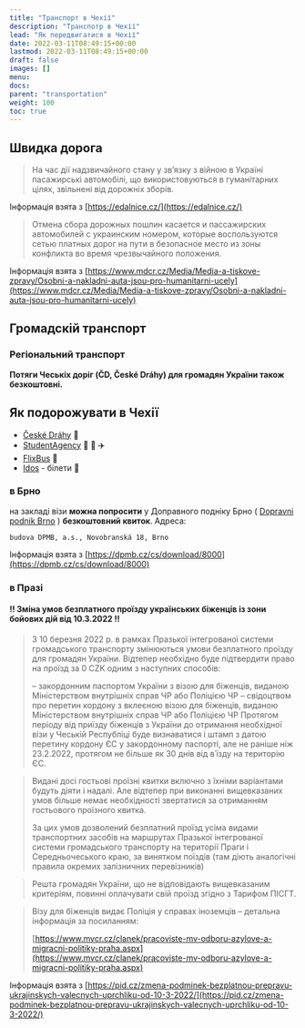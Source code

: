```yaml
---
title: "Транспорт в Чехії"
description: "Транспотр в Чехії"
lead: "Як передвигатися в Чехії"
date: 2022-03-11T08:49:15+00:00
lastmod: 2022-03-11T08:49:15+00:00
draft: false
images: []
menu:
docs:
parent: "transportation"
weight: 100
toc: true
---
```


## Швидка дорога

> На час дії надзвичайного стану у зв’язку з війною в Україні пасажирські автомобілі, що використовуються в гуманітарних цілях, звільнені від дорожніх зборів.

Інформація взята з [https://edalnice.cz/](https://edalnice.cz/)

> Отмена сбора дорожных пошлин касается и пассажирских автомобилей с украинским номером, которые воспользуются сетью платных дорог на пути в безопасное место из зоны конфликта во время чрезвычайного положения.

Інформація взята з [https://www.mdcr.cz/Media/Media-a-tiskove-zpravy/Osobni-a-nakladni-auta-jsou-pro-humanitarni-ucely](https://www.mdcr.cz/Media/Media-a-tiskove-zpravy/Osobni-a-nakladni-auta-jsou-pro-humanitarni-ucely)

## Громадскій транспорт

### Регіональний транспорт

**Потяги Чеськіх доріг (ČD, České Dráhy) для громадян України також безкоштовні.**


## Як подорожувати в Чехії
* [České Dráhy](https://www.cd.cz/spojeni-a-jizdenka/apiform?hist=true&gclid=CjwKCAiA4KaRBhBdEiwAZi1zzqhduMjo8w5uGXwx5SMe66XyNzr7X1JH9OGAlpEnD3IxBALaBQqhTBoCZwUQAvD_BwE) :train:
* [StudentAgency](https://www.studentagency.cz/#form-2) :bus: :train: :airplane:
* [FlixBus](https://www.flixbus.ua/?noRedirect=true) :bus:
* [Idos](https://idos.idnes.cz/vlakyautobusymhdvse/spojeni/) - білети :ticket:
### в Брно
на закладі візи **можна попросити** у Доправного подніку Брно ( [Dopravni podnik Brno](https://www.dpmb.cz/cs/novinky/all)  ) **безкоштовний квиток**.
Адреса:
```
budova DPMB, a.s., Novobranská 18, Brno

```
Інформація взята з [https://dpmb.cz/cs/download/8000](https://dpmb.cz/cs/download/8000)
### в Празі
#### :bangbang: Зміна умов безплатного проїзду українських біженців із зони бойових дій від 10.3.2022 :bangbang:

> З 10 березня 2022 р. в рамках Празької інтегрованої системи громадського транспорту змінюються умови безплатного проїзду для громадян України. Відтепер необхідно буде підтвердити право на проїзд за 0 CZK одним з наступних способів: 
>
> – закордонним паспортом України з візою для біженців, виданою Міністерством внутрішніх справ ЧР або Поліцією ЧР
> – свідоцтвом про перетин кордону з вклеєною візою для біженців, виданою Міністерством внутрішніх справ ЧР або Поліцією ЧР
> Протягом періоду від приїзду біженців з України до отримання необхідної візи у Чеській Республіці буде визнаватися і штамп з датою перетину кордону ЄС у закордонному паспорті, але не раніше ніж 23.2.2022, протягом не більше як 30 днів від в᾽їзду на територію ЄС.

> Видані досі гостьові проїзні квитки включно з їхніми варіантами будуть діяти і надалі. Але відтепер при виконанні вищевказаних умов більше немає необхідності звертатися за отриманням гостьового проїзного квитка.
> 
> За цих умов дозволений безплатний проїзд усіма видами транспортних засобів на маршрутах Празької інтегрованої системи громадського транспорту на території Праги і Середньочеського краю, за винятком поїздів (там діють аналогічні правила окремих залізничних перевізників)

> Решта громадян України, що не відповідають вищевказаним критеріям, повинні оплачувати свій проїзд згідно з Тарифом ПІСГТ.

> Візу для біженців видає Поліція у справах іноземців – детальна інформація за посиланням:
>
> [https://www.mvcr.cz/clanek/pracoviste-mv-odboru-azylove-a-migracni-politiky-praha.aspx](https://www.mvcr.cz/clanek/pracoviste-mv-odboru-azylove-a-migracni-politiky-praha.aspx)

Інформація взята з [https://pid.cz/zmena-podminek-bezplatnou-prepravu-ukrajinskych-valecnych-uprchliku-od-10-3-2022/](https://pid.cz/zmena-podminek-bezplatnou-prepravu-ukrajinskych-valecnych-uprchliku-od-10-3-2022/)





